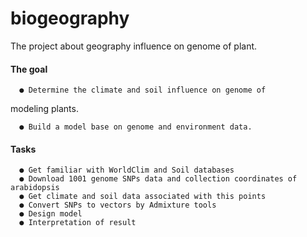 # biogeography
The project about geography influence on genome of plant.

#### The goal

      ● Determine the climate and soil influence on genome of
modeling plants.

      ● Build a model base on genome and environment data.
  
#### Tasks
      ● Get familiar with WorldClim and Soil databases
      ● Download 1001 genome SNPs data and collection coordinates of arabidopsis
      ● Get climate and soil data associated with this points
      ● Convert SNPs to vectors by Admixture tools
      ● Design model
      ● Interpretation of result
